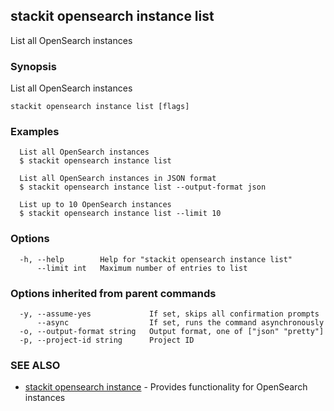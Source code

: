 ## stackit opensearch instance list

List all OpenSearch instances

### Synopsis

List all OpenSearch instances

```
stackit opensearch instance list [flags]
```

### Examples

```
  List all OpenSearch instances
  $ stackit opensearch instance list

  List all OpenSearch instances in JSON format
  $ stackit opensearch instance list --output-format json

  List up to 10 OpenSearch instances
  $ stackit opensearch instance list --limit 10
```

### Options

```
  -h, --help        Help for "stackit opensearch instance list"
      --limit int   Maximum number of entries to list
```

### Options inherited from parent commands

```
  -y, --assume-yes             If set, skips all confirmation prompts
      --async                  If set, runs the command asynchronously
  -o, --output-format string   Output format, one of ["json" "pretty"]
  -p, --project-id string      Project ID
```

### SEE ALSO

* [stackit opensearch instance](./stackit_opensearch_instance.md)	 - Provides functionality for OpenSearch instances

